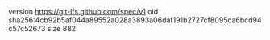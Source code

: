 version https://git-lfs.github.com/spec/v1
oid sha256:4cb92b5af044a89552a028a3893a06daf191b2727cf8095ca6bcd94c57c52673
size 882
